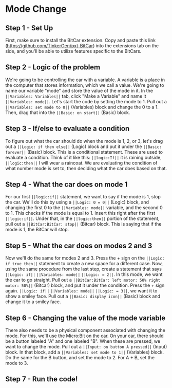 # Mode Change


## Step 1 - Set Up
First, make sure to install the BitCar extension. Copy and paste this link
(https://github.com/TinkerGen/pxt-BitCar) into the extensions tab on the side, 
and you'll be able to utilize features specific to the BitCars.


## Step 2 - Logic of the problem


We're going to be controlling the car with a variable. A variable is
a place in the computer that stores information, which we call a value. We're going
to name our variable "mode" and store the value of the mode in it.
In the ``||Variables: Variables||`` tab, click "Make a Variable" and name
it ``||Variables: mode||``. Let's start the code by setting the mode to 1.
Pull out a ``||Variables: set mode to 0||`` (Variables) block and change the
0 to a 1. Then, drag that into the ``||Basic: on start||`` (Basic) block.


## Step 3 - If/else to evaluate a condition


To figure out what the car should do when the mode is 1, 2, or 3, let's drag out
a ``||Logic: if then else||`` (Logic) block and put it under the
``||Basic: forever||`` (Basic) block. This is a conditional statement.
These are used to evaluate a condition. Think of it like this: ``||logic:If||``
it is raining outside, ``||logic:then||`` I will wear a raincoat.
We are evaluating the condition of what number mode is set to, then deciding what
the car does based on that.


## Step 4 - What the car does on mode 1


For our first ``||logic:if||`` statement, we want to say if the mode is 1, stop the car.
We'll do this by using a ``||Logic: 0 = 0||`` (Logic) block, and changing
the first 0 to the ``||Variables: mode||`` variable, and the second
0 to 1. This checks if the mode is equal to 1. Insert this right after the first
``||logic:if||``. Under that, in the ``||logic:then||`` portion of the statement,
pull out a ``||BitCar:BitCar: stop||`` (Bitcar) block. This is saying that if
the mode is 1, the BitCar will stop.


## Step 5 - What the car does on modes 2 and 3


Now we'll do the same for modes 2 and 3. Press the + sign on the
``||Logic: if true then||`` statement to create a new space for a different
case. Now, using the same procedure from the last step, create a statement that
says  ``||Logic: if||`` ``||Variables: mode||`` ``||Logic: = 2||``. In this mode,
we want the car to go straight. Pull out a
``||BitCar:BitCar: left motor: 50% right motor: 50%||`` (Bitcar) block, and
put it under the condition. Press the + sign again. ``||Logic: if||`` ``||Variables: mode||``
``||Logic: = 3||``, we want it to show a smiley face.
Pull out a ``||Basic: display icon||`` (Basic) block and change it to a smiley face.


## Step 6 - Changing the value of the mode variable


There also needs to be a physical component associated with changing the mode.
For this, we'll use the Micro:Bit on the car. On your car, there should be a
button labeled "A" and one labeled "B". When these are pressed, we want to change
the mode. Pull out a ``||Input: on button A pressed||`` (Input) block. In that block,
add a ``||Variables: set mode to 1||`` (Variables) block. Do the same for the B button,
and set the mode to 2. For A + B, set the mode to 3.


## Step 7 - Run the code!
